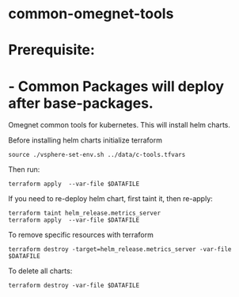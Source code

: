 # common-omegnet-tools
#  Prerequisite: 
# - Common Packages will deploy after base-packages.

Omegnet common tools for kubernetes. This will install helm charts. 

Before installing helm charts initialize terraform
```
source ./vsphere-set-env.sh ../data/c-tools.tfvars 
```
Then run:
```
terraform apply  --var-file $DATAFILE 
```
If you need to re-deploy helm chart, first taint it, then re-apply:
```
terraform taint helm_release.metrics_server
terraform apply  --var-file $DATAFILE 
```
To remove specific resources with terraform
```
terraform destroy -target=helm_release.metrics_server -var-file $DATAFILE 
```
To delete all charts:
```
terraform destroy -var-file $DATAFILE 
```



